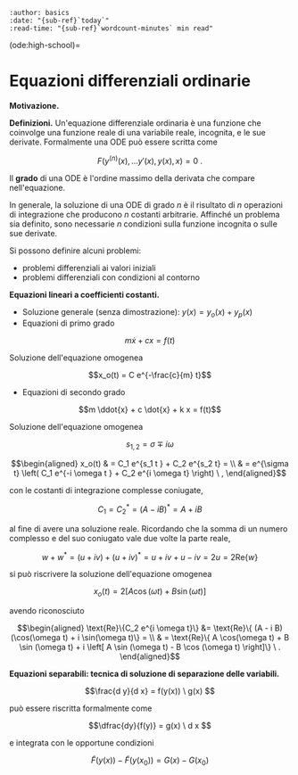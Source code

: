 ```{article-info}
:author: basics
:date: "{sub-ref}`today`"
:read-time: "{sub-ref}`wordcount-minutes` min read"
```

(ode:high-school)=
# Equazioni differenziali ordinarie

**Motivazione.**

**Definizioni.**
Un'equazione differenziale ordinaria è una funzione che coinvolge una funzione reale di una variabile reale, incognita, e le sue derivate. Formalmente una ODE può essere scritta come

$$F(y^{(n)}(x), \dots y'(x), y(x), x) = 0 \ .$$

Il **grado** di una ODE è l'ordine massimo della derivata che compare nell'equazione.

In generale, la soluzione di una ODE di grado $n$ è il risultato di $n$ operazioni di integrazione che producono $n$ costanti arbitrarie. Affinché un problema sia definito, sono necessarie $n$ condizioni sulla funzione incognita o sulle sue derivate.

Si possono definire alcuni problemi:
- problemi differenziali ai valori iniziali
- problemi differenziali con condizioni al contorno

**Equazioni lineari a coefficienti costanti.**
- Soluzione generale (senza dimostrazione): $y(x) = y_o(x) + y_p(x)$
- Equazioni di primo grado

$$m \dot{x} + c x  = f(t)$$

Soluzione dell'equazione omogenea

$$x_o(t) = C e^{-\frac{c}{m} t}$$

- Equazioni di secondo grado

$$m \ddot{x} + c \dot{x} + k x = f(t)$$

Soluzione dell'equazione omogenea

$$s_{1,2} = \sigma \mp i \omega$$

$$\begin{aligned}
x_o(t) & = C_1 e^{s_1 t } + C_2 e^{s_2 t} = \\
       & = e^{\sigma t} \left( C_1 e^{-i \omega t } + C_2 e^{i \omega t} \right) \ ,
\end{aligned}$$

con le costanti di integrazione complesse coniugate,

$$C_1 = C_2^* = (A - i B)^* = A + i B$$

al fine di avere una soluzione reale. Ricordando che la somma di un numero complesso e del suo coniugato vale due volte la parte reale,

$$w + w^* = (u+iv) + (u+iv)^* = u+iv + u - i v = 2 u = 2 \text{Re}\{w\}$$

si può riscrivere la soluzione dell'equazione omogenea

$$x_o(t) = 2 \left[ A \cos ( \omega t ) + B \sin (\omega t ) \right] $$

avendo riconosciuto 

$$\begin{aligned}
  \text{Re}\{C_2 e^{i \omega t}\} &= \text{Re}\{ (A - i B)(\cos(\omega t) + i \sin(\omega t)\} = \\
  & = \text{Re}\{ A \cos(\omega t) + B \sin (\omega t) + i \left[ A \sin (\omega t) - B \cos (\omega t) \right]\} \ .
\end{aligned}$$



**Equazioni separabili: tecnica di soluzione di separazione delle variabili.**

$$\frac{d y}{d x} = f(y(x)) \ g(x) $$

può essere riscritta formalmente come

$$\dfrac{dy}{f(y)} = g(x) \ d x $$

e integrata con le opportune condizioni 

$$\tilde{F}(y(x)) - \tilde{F}(y(x_0)) = G(x) - G(x_0)$$

